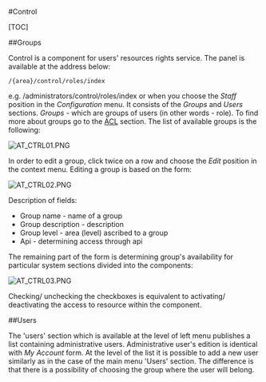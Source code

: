 #Control  

[TOC]

##Groups  

Control is a component for users' resources rights service. The panel is available at the address below:

```console
/{area}/control/roles/index
```

e.g. /administrators/control/roles/index or when you choose the *Staff* position in the *Configuration* menu. It consists of the *Groups* and *Users* sections. *Groups* - which are groups of users (in other words - role). To find more about groups go to the [ACL](https://inbssoftware.atlassian.net/wiki/pages/viewpage.action?pageId=21856278) section. The list of available groups is the following:

  ![AT_CTRL01.PNG](https://raw.githubusercontent.com/antaresproject/docs/master/docs/img/docs/core_modules/control/AT_CTRL01.PNG)
  
In order to edit a group, click twice on a row and choose the *Edit* position in the context menu. Editing a group is based on the form:

  ![AT_CTRL02.PNG](https://raw.githubusercontent.com/antaresproject/docs/master/docs/img/docs/core_modules/control/AT_CTRL02.PNG)
  
Description of fields:

* Group name - name of a group
* Group description - description
* Group level - area (level) ascribed to a group
* Api - determining access through api

The remaining part of the form is determining group's availability for particular system sections divided into the components:

  ![AT_CTRL03.PNG](https://raw.githubusercontent.com/antaresproject/docs/master/docs/img/docs/core_modules/control/AT_CTRL03.PNG)
  
Checking/ unchecking the checkboxes is equivalent to activating/ deactivating the access to resource within the component.

##Users  

The 'users' section which is available at the level of left menu publishes a list containing administrative users. Administrative user's edition is identical with *My Account* form. At the level of the list it is possible to add a new user similarly as in the case of the main menu 'Users' section. The difference is that there is a possibility of choosing the group where the user will belong.
